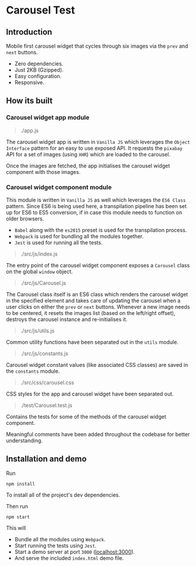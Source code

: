 # Carousel Test

## Introduction
Mobile first carousel widget that cycles through six images via the `prev` and `next` buttons.

- Zero dependencies.
- Just 2KB (Gzipped).
- Easy configuration.
- Responsive.

## How its built

### Carousel widget app module

> ./app.js

The carousel widget app is written in `Vanilla JS` which leverages the `Object Interface` pattern for an easy to use exposed API. It requests the `pixabay` API for a set of images (using `XHR`) which are loaded to the carousel. 

Once the images are fetched, the app initialises the carousel widget component with those images.

### Carousel widget component module

This module is written in `Vanilla JS` as well which leverages the `ES6 Class` pattern. Since ES6 is being used here, a transpilation pipeline has been set up for ES6 to ES5 conversion, if in case this module needs to function on older browsers.

 - `Babel` along with the `es2015` preset is used for the transpilation process. 
 - `Webpack` is used for bundling all the modules together.
 - `Jest` is used for running all the tests.

> ./src/js/index.js

The entry point of the carousel widget component exposes a `Carousel` class on the global `window` object.

> ./src/js/Carousel.js

The Carousel class itself is an ES6 class which renders the carousel widget in the specified element and takes care of updating the carousel when a user clicks on either the `prev` or `next` buttons. Whenever a new image needs to be centered, it resets the images list (based on the left/right offset), destroys the carousel instance and re-initialises it.

> ./src/js/utils.js

Common utility functions have been separated out in the `utils` module.

> ./src/js/constants.js

Carousel widget constant values (like associated CSS classes) are saved in the `constants` module.

> ./src/css/carousel.css

CSS styles for the app and carousel widget have been separated out.

> ./test/Carousel.test.js

Contains the tests for some of the methods of the carousel widget component.

Meaningful comments have been added throughout the codebase for better understanding.

## Installation and demo

Run

```
npm install
```

To install all of the project's dev dependencies.

Then run

```
npm start
```

This will 

- Bundle all the modules using `Webpack`.
- Start running the tests using `Jest`.
- Start a demo server at port `3000` ([localhost:3000](http://localhost:3000/)).
- And serve the included `index.html` demo file.
